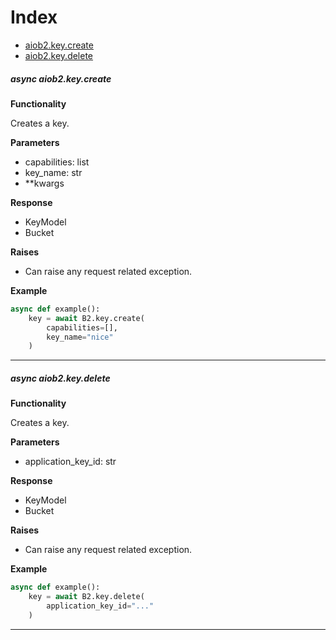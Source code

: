 # Index
- [aiob2.key.create](#async-aiob2keycreate)
- [aiob2.key.delete](#async-aiob2keydelete)

##### async aiob2.key.create

**Functionality**

Creates a key.


**Parameters**

- capabilities: list
- key_name: str
- **kwargs

**Response**

- KeyModel
- Bucket

**Raises**

- Can raise any request related exception. 

**Example**

```python
async def example():
    key = await B2.key.create(
        capabilities=[],
        key_name="nice"
    )
```

___

##### async aiob2.key.delete

**Functionality**

Creates a key.


**Parameters**

- application_key_id: str

**Response**

- KeyModel
- Bucket

**Raises**

- Can raise any request related exception. 

**Example**

```python
async def example():
    key = await B2.key.delete(
        application_key_id="..."
    )
```

___